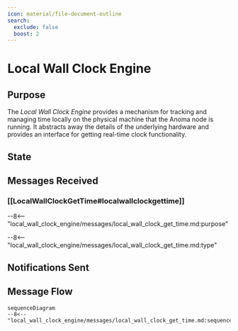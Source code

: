 ```yaml
---
icon: material/file-document-outline
search:
  exclude: false
  boost: 2
---
```


<div class="engine" markdown>

# Local Wall Clock Engine

## Purpose

<!-- --8<-- [start:purpose] -->

The *Local Wall Clock Engine* provides a mechanism for tracking and managing time locally on the physical machine that the Anoma node is running.
It abstracts away the details of the underlying hardware and
provides an interface for getting real-time clock functionality.

<!-- --8<-- [end:purpose] -->

## State

## Messages Received

### [[LocalWallClockGetTime#localwallclockgettime]]

--8<-- "local_wall_clock_engine/messages/local_wall_clock_get_time.md:purpose"

--8<-- "local_wall_clock_engine/messages/local_wall_clock_get_time.md:type"

## Notifications Sent

## Message Flow

<!-- --8<-- [start:messages] -->
```mermaid
sequenceDiagram
--8<-- "local_wall_clock_engine/messages/local_wall_clock_get_time.md:sequence"
```
<!-- --8<-- [end:messages] -->

</div>
